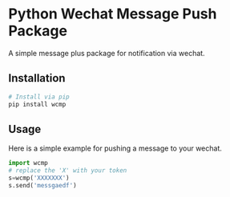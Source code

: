 # Python Wechat Message Push Package

A simple message plus package for notification via wechat.

## Installation

```bash
# Install via pip
pip install wcmp
```


## Usage

Here is a simple example for pushing a message to your wechat.

```python
import wcmp
# replace the 'X' with your token
s=wcmp('XXXXXXX')
s.send('messgaedf')
```

